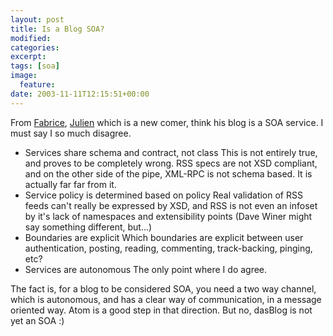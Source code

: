 ```yaml
---
layout: post
title: Is a Blog SOA?
modified:
categories:
excerpt:
tags: [soa]
image:
  feature:
date: 2003-11-11T12:15:51+00:00
---
```


From [Fabrice](http://weblogs.asp.net/fmarguerie/posts/36765.aspx), [Julien](http://jazbee.int.webmatrixhosting.net/PermaLink,guid,c6b774b5-3727-493d-8dc1-e10fbec1566e.aspx) which is a new comer, think his blog is a SOA service. I must say I so much disagree.

 - Services share schema and contract, not class
   This is not entirely true, and proves to be completely wrong. RSS specs are not XSD compliant, and on the other side of the pipe, XML-RPC is not schema based. It is actually far far from it.
 - Service policy is determined based on policy
   Real validation of RSS feeds can't really be expressed by XSD, and RSS is not even an infoset by it's lack of namespaces and extensibility points (Dave Winer might say something different, but...)
 - Boundaries are explicit
   Which boundaries are explicit between user authentication, posting, reading, commenting, track-backing, pinging, etc?
 - Services are autonomous
   The only point where I do agree.

The fact is, for a blog to be considered SOA, you need a two way channel, which is autonomous, and has a clear way of communication, in a message oriented way. Atom is a good step in that direction. But no, dasBlog is not yet an SOA :)
